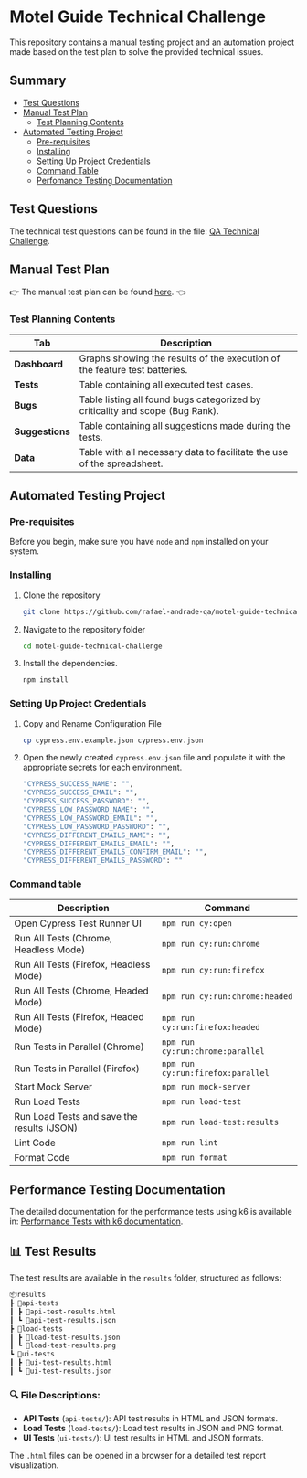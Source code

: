 # Motel Guide Technical Challenge

This repository contains a manual testing project and an automation project made based on the test plan to solve the provided technical issues.

## Summary

- [Test Questions](#test-questions)
- [Manual Test Plan](#manual-test-plan)
  - [Test Planning Contents](#test-planning-contents)
- [Automated Testing Project](#automated-testing-project)
  - [Pre-requisites](#pre-requisites)
  - [Installing](#installing)
  - [Setting Up Project Credentials](#setting-up-project-credentials)
  - [Command Table](#command-table)
  - [Perfomance Testing Documentation](#performance-testing-documentation)

## Test Questions

The technical test questions can be found in the file: [QA Technical Challenge](doc/technical-challenge.pdf).

## Manual Test Plan

👉 The manual test plan can be found [here](https://docs.google.com/spreadsheets/d/1XCmQdD8B0diNgWq6ricmzq7GF35U0faGsD9-E4jakoI/edit?gid=614193154#gid=614193154). 👈

### Test Planning Contents

| **Tab**         | **Description**                                                               |
| --------------- | ----------------------------------------------------------------------------- |
| **Dashboard**   | Graphs showing the results of the execution of the feature test batteries.    |
| **Tests**       | Table containing all executed test cases.                                     |
| **Bugs**        | Table listing all found bugs categorized by criticality and scope (Bug Rank). |
| **Suggestions** | Table containing all suggestions made during the tests.                       |
| **Data**        | Table with all necessary data to facilitate the use of the spreadsheet.       |

## Automated Testing Project

### Pre-requisites

Before you begin, make sure you have `node` and `npm` installed on your system.

### Installing

1. Clone the repository

   ```bash
   git clone https://github.com/rafael-andrade-qa/motel-guide-technical-challenge.git
   ```

2. Navigate to the repository folder

   ```bash
   cd motel-guide-technical-challenge
   ```

3. Install the dependencies.

   ```bash
   npm install
   ```

### Setting Up Project Credentials

1. Copy and Rename Configuration File

   ```bash
   cp cypress.env.example.json cypress.env.json
   ```

2. Open the newly created `cypress.env.json` file and populate it with the appropriate secrets for each environment.

   ```bash
   "CYPRESS_SUCCESS_NAME": "",
   "CYPRESS_SUCCESS_EMAIL": "",
   "CYPRESS_SUCCESS_PASSWORD": "",
   "CYPRESS_LOW_PASSWORD_NAME": "",
   "CYPRESS_LOW_PASSWORD_EMAIL": "",
   "CYPRESS_LOW_PASSWORD_PASSWORD": "",
   "CYPRESS_DIFFERENT_EMAILS_NAME": "",
   "CYPRESS_DIFFERENT_EMAILS_EMAIL": "",
   "CYPRESS_DIFFERENT_EMAILS_CONFIRM_EMAIL": "",
   "CYPRESS_DIFFERENT_EMAILS_PASSWORD": ""
   ```

### Command table

| Description                                | Command                           |
| ------------------------------------------ | --------------------------------- |
| Open Cypress Test Runner UI                | `npm run cy:open`                 |
| Run All Tests (Chrome, Headless Mode)      | `npm run cy:run:chrome`           |
| Run All Tests (Firefox, Headless Mode)     | `npm run cy:run:firefox`          |
| Run All Tests (Chrome, Headed Mode)        | `npm run cy:run:chrome:headed`    |
| Run All Tests (Firefox, Headed Mode)       | `npm run cy:run:firefox:headed`   |
| Run Tests in Parallel (Chrome)             | `npm run cy:run:chrome:parallel`  |
| Run Tests in Parallel (Firefox)            | `npm run cy:run:firefox:parallel` |
| Start Mock Server                          | `npm run mock-server`             |
| Run Load Tests                             | `npm run load-test`               |
| Run Load Tests and save the results (JSON) | `npm run load-test:results`       |
| Lint Code                                  | `npm run lint`                    |
| Format Code                                | `npm run format`                  |

## Performance Testing Documentation

The detailed documentation for the performance tests using k6 is available in: [Performance Tests with k6 documentation](k6/README.md).

## 📊 Test Results

The test results are available in the `results` folder, structured as follows:

```bash
📦results
┣ 📂api-tests
┃ ┣ 📜api-test-results.html
┃ ┗ 📜api-test-results.json
┣ 📂load-tests
┃ ┣ 📜load-test-results.json
┃ ┗ 📜load-test-results.png
┗ 📂ui-tests
┃ ┣ 📜ui-test-results.html
┃ ┗ 📜ui-test-results.json
```

### 🔍 File Descriptions:

- **API Tests** (`api-tests/`): API test results in HTML and JSON formats.
- **Load Tests** (`load-tests/`): Load test results in JSON and PNG format.
- **UI Tests** (`ui-tests/`): UI test results in HTML and JSON formats.

The `.html` files can be opened in a browser for a detailed test report visualization.
